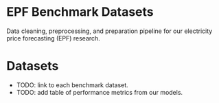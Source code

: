 # EPF Benchmark Datasets

Data cleaning, preprocessing, and preparation pipeline for our electricity price forecasting (EPF) research.

# Datasets

- TODO: link to each benchmark dataset.
- TODO: add table of performance metrics from our models.

